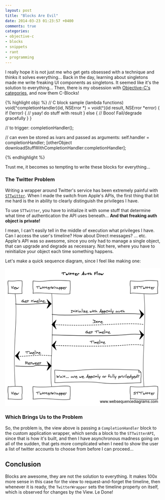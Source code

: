 ```yaml
---
layout: post
title: "Blocks Are Evil"
date: 2014-03-23 01:23:57 +0400
comments: true
categories: 
- objective-c
- blocks
- snippets
- rant
- programming
---
```


I really hope it is not just me who get gets obsessed with a technique and thinks it solves everything... Back in the day, learning about singletons made me write freaking UI components as singletons. It seemed like it's the solution to everything... Then, there is my obsession with [Objective-C's categories](http://mazyod.com/blog/2014/03/22/a-doh-moment/), and now them C-Blocks!

{% highlight objc %}
// C block sample (lambda functions)
void(^completionHandler)(id, NSError *) = void(^)(id result, NSError *error)
{
    if (!error)
    {
        // yaay! do stuff with result
    }
    else
    {
        // Booo! Fail/degrade gracefully
    }
}

// to trigger:
completionHandler();

// can even be stored as ivars and passed as arguments:
self.handler = completionHandler;
[otherObject downloadStuffWithCompletionHandler:completionHandler];

{% endhighlight %}

Trust me, it becomes so tempting to write these blocks for everything...

### The Twitter Problem

Writing a wrapper around Twitter's service has been extremely painful with [`STTwitter`](https://github.com/nst/STTwitter). When I made the switch from Apple's APIs, the first thing that bit me hard is the in ability to clearly distinguish the privileges I have.

To use `STTwitter`, you have to initialize it with some stuff that determine what time of authentication the API uses beneath... __And that freaking auth object is private!__ 

I mean, I can't easily tell in the middle of execution what privileges I have. Can I access the user's timeline? How about Direct messages? ... etc. Apple's API was so awesome, since you only had to manage a single object, that can upgrade and degrade as necessary. Not here, where you have to reinitialize your object each time something happens.

Let's make a quick sequence diagram, since I feel like making one:

![](/images/twitter-auth-sequence.png)

### Which Brings Us to the Problem

So, the problem is, the view above is passing a `CompletionHandler` block to the custom application wrapper, which sends a block to the `STTwitterAPI`, since that is how it's built, and then I have asynchronous madness going on all of the sudden, that gets more complicated when I need to show the user a list of twitter accounts to choose from before I can proceed...

## Conclusion

Blocks are awesome, they are not the solution to everything. It makes 100x more sense in this case for the view to request-and-forget the timeline, then whenever it is ready, the `TwitterWrapper` sets the timeline property on itself, which is observed for changes by the View. Le Done!

